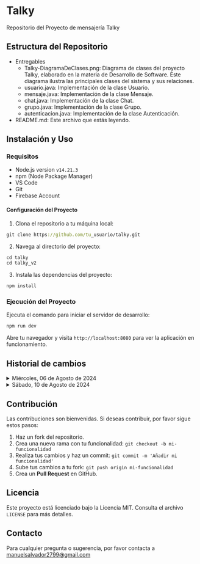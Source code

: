 # Talky
Repositorio del Proyecto de mensajería Talky

## Estructura del Repositorio
- Entregables   
    - Talky-DiagramaDeClases.png: Diagrama de clases del proyecto Talky, elaborado en la materia de Desarrollo de Software. Este diagrama ilustra las principales clases del sistema y sus relaciones.
    - usuario.java: Implementación de la clase Usuario.
    - mensaje.java: Implementación de la clase Mensaje.
    - chat.java: Implementación de la clase Chat.
    - grupo.java: Implementación de la clase Grupo.
    - autenticacion.java: Implementación de la clase Autenticación.
- README.md: Este archivo que estás leyendo.

## Instalación y Uso
### Requisitos
* Node.js version `v14.21.3` 
* npm (Node Package Manager)
* VS Code
* Git
* Firebase Account

#### Configuración del Proyecto
1. Clona el repositorio a tu máquina local:
```clojure
git clone https://github.com/tu_usuario/talky.git
```
2. Navega al directorio del proyecto:

```clojure
cd talky
cd talky_v2
```

3. Instala las dependencias del proyecto:

```clojure
npm install
```

### Ejecución del Proyecto
Ejecuta el comando para iniciar el servidor de desarrollo:

```clojure
npm run dev
```

Abre tu navegador y visita `http://localhost:8080` para ver la aplicación en funcionamiento.

## Historial de cambios

<details>
    <summary>Miércoles, 06 de Agosto de 2024</summary>
    
    Nuevas Funcionalidades:
        - Se han agregado los enlaces al proyecto de Firebase.
        - Se ha implementado la funcionalidad de login y registro de usuarios.
        - Ahora es posible editar el perfil de usuario desde la aplicación.
        - Se ha implementado la funcionalidad de verificar email, emitido por medio de firebase.
</details>

<details>
    <summary>Sábado, 10 de Agosto de 2024</summary>
    
    Nuevas Funcionalidades:
        - Se ha implementado la funcionalidad de cambio de conrseña, con un temporizador.
        - Cambios para la ejecución del código [Entorno desarrollo].
        - Se anexa un historial de cambios del archivo README.md
</details>

## Contribución
Las contribuciones son bienvenidas. Si deseas contribuir, por favor sigue estos pasos:

1. Haz un fork del repositorio.
2. Crea una nueva rama con tu funcionalidad: `git checkout -b mi-funcionalidad`
3. Realiza tus cambios y haz un commit: `git commit -m 'Añadir mi funcionalidad'`
4. Sube tus cambios a tu fork: `git push origin mi-funcionalidad`
5. Crea un **Pull Request** en GitHub.

## Licencia
Este proyecto está licenciado bajo la Licencia MIT. Consulta el archivo `LICENSE` para más detalles.

## Contacto
Para cualquier pregunta o sugerencia, por favor contacta a manuelsalvador2799@gmail.com
